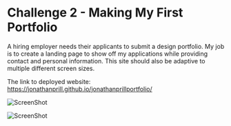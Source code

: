 # Challenge 2 - Making My First Portfolio

A hiring employer needs their applicants to submit a design portfolio. My job is to create a landing page to show off my applications while providing contact and personal information. This site should also be adaptive to multiple different screen sizes.


The link to deployed website: https://jonathanprill.github.io/jonathanprillportfolio/

<!-- got code for pasting screenshots here: https://stackoverflow.com/questions/10189356/how-to-add-screenshot-to-readmes-in-github-repository -->

![ScreenShot](/jonathanprillportfolio/assets/images/jonathanprill.github.io_jonathanprillportfolio_.png "screenshot1")

![ScreenShot](/jonathanprillportfolio/assets/images/jonathanprill.github.io_jonathanprillportfolio_iPhoneX.png "screenshot1")
